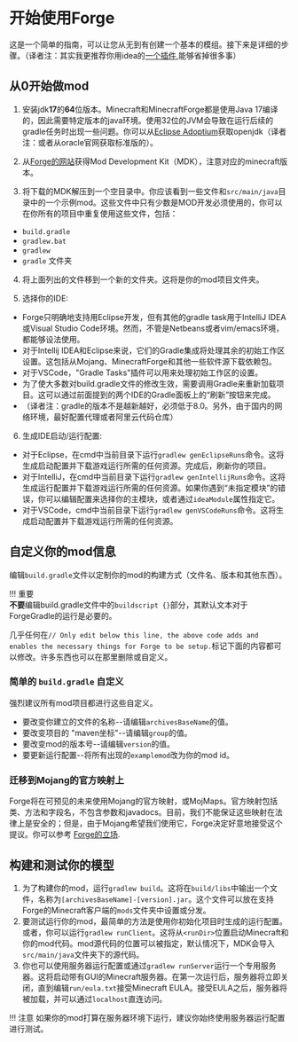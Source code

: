开始使用Forge
==========================

这是一个简单的指南，可以让您从无到有创建一个基本的模组。接下来是详细的步骤。（译者注：其实我更推荐你用idea的[一个插件](https://mcdev.io/),能够省掉很多事）

从0开始做mod
--------------------

1. 安装jdk**17**的**64**位版本。Minecraft和MinecraftForge都是使用Java 17编译的，因此需要特定版本的java环境。使用32位的JVM会导致在运行后续的gradle任务时出现一些问题。你可以从[Eclipse Adoptium][jdk]获取openjdk（译者注：或者从oracle官网获取标准版的）。  

2. 从[Forge的网站][files]获得Mod Development Kit（MDK），注意对应的minecraft版本。  

3. 将下载的MDK解压到一个空目录中。你应该看到一些文件和`src/main/java`目录中的一个示例mod。这些文件中只有少数是MOD开发必须使用的，你可以在你所有的项目中重复使用这些文件，包括：   
*    `build.gradle`
*    `gradlew.bat`
*    `gradlew`
*    `gradle` 文件夹

4. 将上面列出的文件移到一个新的文件夹。这将是你的mod项目文件夹。   

5. 选择你的IDE:  
*    Forge只明确地支持用Eclipse开发，但有其他的gradle task用于IntelliJ IDEA或Visual Studio Code环境。然而，不管是Netbeans或者vim/emacs环境，都能够设法使用。
*    对于Intellij IDEA和Eclipse来说，它们的Gradle集成将处理其余的初始工作区设置。这包括从Mojang、MinecraftForge和其他一些软件源下载依赖包。
*    对于VSCode，"Gradle Tasks"插件可以用来处理初始工作区的设置。
*    为了使大多数对build.gradle文件的修改生效，需要调用Gradle来重新加载项目。这可以通过前面提到的两个IDE的Gradle面板上的“刷新”按钮来完成。
*    （译者注：gradle的版本不是越新越好，必须低于8.0。另外，由于国内的网络环境，最好配置代理或者阿里云代码仓库）   

6. 生成IDE启动/运行配置:
*    对于Eclipse，在cmd中当前目录下运行`gradlew genEclipseRuns`命令。这将生成启动配置并下载游戏运行所需的任何资源。完成后，刷新你的项目。
*    对于IntelliJ，在cmd中当前目录下运行`gradlew genIntellijRuns`命令。这将生成运行配置并下载游戏运行所需的任何资源。如果你遇到“未指定模块”的错误，你可以编辑配置来选择你的主模块，或者通过`ideaModule`属性指定它。
*    对于VSCode，cmd中当前目录下运行`gradlew genVSCodeRuns`命令。这将生成启动配置并下载游戏运行所需的任何资源。


自定义你的mod信息
--------------------------------

编辑`build.gradle`文件以定制你的mod的构建方式（文件名、版本和其他东西）。

!!! 重要   
    **不要**编辑build.gradle文件中的`buildscript {}`部分，其默认文本对于ForgeGradle的运行是必要的。

几乎任何在`// Only edit below this line, the above code adds and enables the necessary things for Forge to be setup.`标记下面的内容都可以修改。许多东西也可以在那里删除或自定义。

### 简单的 `build.gradle` 自定义

强烈建议所有mod项目都进行这些自定义。 
* 要改变你建立的文件的名称--请编辑`archivesBaseName`的值。
* 要改变项目的 "maven坐标"--请编辑`group`的值。
* 要改变mod的版本号--请编辑`version`的值。
* 要更新运行配置--将所有出现的`examplemod`改为你的mod id。

### 迁移到Mojang的官方映射上

Forge将在可预见的未来使用Mojang的官方映射，或MojMaps。官方映射包括类、方法和字段名，不包含参数和javadocs。目前，我们不能保证这些映射在法律上是安全的；但是，由于Mojang希望我们使用它，Forge决定好意地接受这个提议。你可以参考 [Forge的立场][mojmap].


构建和测试你的模型
-----------------------------

1. 为了构建你的mod，运行`gradlew build`。这将在`build/libs`中输出一个文件，名称为`[archivesBaseName]-[version].jar`。这个文件可以放在支持Forge的Minecraft客户端的`mods`文件夹中设置或分发。    
2. 要测试运行你的mod，最简单的方法是使用你初始化项目时生成的运行配置。或者，你可以运行`gradlew runClient`。这将从`<runDir>`位置启动Minecraft和你的mod代码。mod源代码的位置可以被指定，默认情况下，MDK会导入`src/main/java`文件夹下的源代码。    
3. 你也可以使用服务器运行配置或通过`gradlew runServer`运行一个专用服务器。这将启动带有GUI的Minecraft服务器。在第一次运行后，服务器将立即关闭，直到编辑`run/eula.txt`接受Minecraft EULA。接受EULA之后，服务器将被加载，并可以通过`localhost`直连访问。    

!!! 注意
   如果你的mod打算在服务器环境下运行，建议你始终使用服务器运行配置进行测试。
    
[files]: https://files.minecraftforge.net "Forge Files distribution site"
[jdk]: https://adoptium.net/temurin/releases "Temurin Prebuilt Binaries"
[mojmap]: https://github.com/MinecraftForge/MCPConfig/blob/master/Mojang.md
